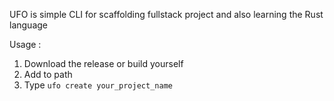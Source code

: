 UFO is simple CLI for scaffolding fullstack project and also learning the Rust language

Usage :
1. Download the release or build yourself
2. Add to path
3. Type `ufo create your_project_name`

